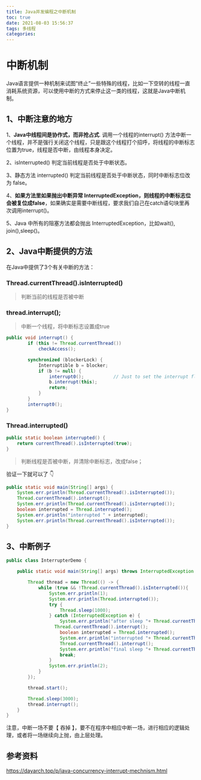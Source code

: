 ```yaml
---
title: Java并发编程之中断机制
toc: true
date: 2021-08-03 15:56:37
tags: 多线程
categories:
---
```


# 中断机制

Java语言提供一种机制来试图“终止”一些特殊的线程，比如一下空转的线程一直消耗系统资源，可以使用中断的方式来停止这一类的线程，这就是Java中断机制。

## 1、中断注意的地方

1、**Java中线程间是协作式，而非抢占式**. 调用一个线程的interrupt() 方法中断一个线程，并不是强行关闭这个线程，只是跟这个线程打个招呼，将线程的中断标志位置为true，线程是否中断，由线程本身决定。

2、isInterrupted() 判定当前线程是否处于中断状态。

3、静态方法 interrupted() 判定当前线程是否处于中断状态，同时中断标志位改为 false。

4、**如果方法里如果抛出中断异常 InterruptedException，则线程的中断标志位会被复位成false**，如果确实是需要中断线程，要求我们自己在catch语句块里再次调用interrupt()。

5、Java 中所有的阻塞方法都会抛出 InterruptedException，比如wait(), join(),sleep()。



## 2、Java中断提供的方法

在Java中提供了3个有关中断的方法：

### Thread.currentThread().isInterrupted()

> 判断当前的线程是否被中断

### thread.interrupt();

> 中断一个线程，将中断标志设置成true

```java
public void interrupt() {
        if (this != Thread.currentThread())
            checkAccess();

        synchronized (blockerLock) {
            Interruptible b = blocker;
            if (b != null) {
                interrupt0();           // Just to set the interrupt flag
                b.interrupt(this);
                return;
            }
        }
        interrupt0();
}
```

### Thread.interrupted()

```java
public static boolean interrupted() {
    return currentThread().isInterrupted(true);
}
```

> 判断线程是否被中断，并清除中断标志，改成false；

验证一下就可以了 👇

```java
public static void main(String[] args) {
    System.err.println(Thread.currentThread().isInterrupted());
    Thread.currentThread().interrupt();
    System.err.println(Thread.currentThread().isInterrupted());
    boolean interrupted = Thread.interrupted();
    System.err.println("interrupted " + interrupted);
    System.err.println(Thread.currentThread().isInterrupted());
}
```



## 3、中断例子

```java
public class InterrupterDemo {

    public static void main(String[] args) throws InterruptedException {

        Thread thread = new Thread(() -> {
            while (true && !Thread.currentThread().isInterrupted()){
                System.err.println(1);
                System.err.println(Thread.interrupted());
                try {
                    Thread.sleep(1000);
                } catch (InterruptedException e) {
                    System.err.println("after sleep "+ Thread.currentThread().isInterrupted());
                  Thread.currentThread().interrupt();
                    boolean interrupted = Thread.interrupted();
                    System.err.println("interrupted "+ Thread.currentThread().isInterrupted() + "/ " + interrupted);
                    Thread.currentThread().interrupt();
                    System.err.println("final sleep "+ Thread.currentThread().isInterrupted());
                    break;
                }
                System.err.println(2);
            }
        });

        thread.start();

        Thread.sleep(3000);
        thread.interrupt();
    }
}
```



注意，中断一场不要【 吞掉 】，要不在程序中相应中断一场，进行相应的逻辑处理，或者将一场继续向上抛，由上层处理。



## 参考资料

https://dayarch.top/p/java-concurrency-interrupt-mechnism.html



